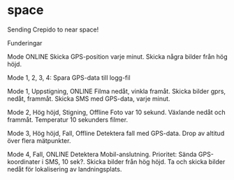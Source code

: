 # space

Sending Crepido to near space!


Funderingar

Mode ONLINE
Skicka GPS-position varje minut.
Skicka några bilder från hög höjd.




Mode 1, 2, 3, 4:
    Spara GPS-data till logg-fil


Mode 1, Uppstigning, ONLINE
Filma nedåt, vinkla framåt.
Skicka bilder gprs, nedåt, frammåt.
Skicka SMS med GPS-data, varje minut.

Mode 2, Hög höjd, Stigning, Offline
Foto var 10 sekund. Växlande nedåt och frammåt.
Temperatur
10 sekunders filmer.

Mode 3, Hög höjd, Fall, Offline
Detektera fall med GPS-data. Drop av altitud över flera mätpunkter.

Mode 4, Fall, ONLINE
Detektera Mobil-anslutning.
Prioritet:
    Sända GPS-koordinater i SMS, 10 sek?.
    Skicka bilder från hög höjd.
    Ta och skicka bilder nedåt för lokalisering av landningsplats.
